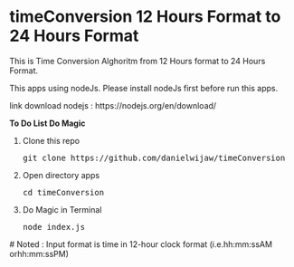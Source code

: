 # timeConversion 12 Hours Format to 24 Hours Format
<p>This is Time Conversion Alghoritm from 12 Hours format to 24 Hours Format.<p>
<p>This apps using nodeJs. Please install nodeJs first before run this apps.<p>
<p>link download nodejs : https://nodejs.org/en/download/<p>
<p><b>To Do List Do Magic</b><p>
<ol>
    <li>Clone this repo</li>
    <pre>git clone https://github.com/danielwijaw/timeConversion</pre>
    <li>Open directory apps</li>
    <pre>cd timeConversion</pre>
    <li>Do Magic in Terminal</li>
    <pre>node index.js</pre>
</ol>
<p># Noted : Input format is time in ​12​-hour clock format (i.e.​hh:mm:ssAM​  orhh:mm:ssPM​)</p>